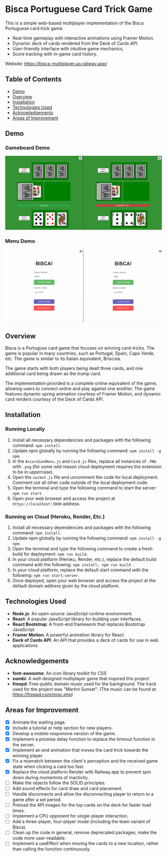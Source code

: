 # Bisca Portuguese Card Trick Game

This is a simple web-based multiplayer implementation of the Bisca Portuguese card trick game.

- Real-time gameplay with interactive animations using Framer Motion.
- Dynamic deck of cards rendered from the Deck of Cards API.
- User-friendly interface with intuitive game mechanics.
- Score tracking with in-game card history.

Website: https://bisca-multiplayer.up.railway.app/

## Table of Contents
- [Demo](#demo)
- [Overview](#overview)
- [Installation](#installation)
- [Technologies Used](#technologies-used)
- [Acknowledgements](#acknowledgements)
- [Areas of Improvement](#areas-for-improvement)

## Demo

### Gameboard Demo

![](demoGif.gif)

### Menu Demo

![](demoGifMenu.gif)

## Overview
Bisca is a Portuguse card game that focuses on winning card-tricks. The game
is popular in many countries, such as Portugal, Spain, Cape Verde, etc. The game is similar to its Italian equivalent, Briscola.

The game starts with both players being dealt three cards, and one additional card being drawn as the trump card. 

The implementation provided is a complete online equivalent of the game, allowing users to connect online and play against one another. The game features dynamic spring animation courtesy of Framer Motion, and dynamic card renders courtesy of the Deck of Cards API.

## Installation

### Running Locally

1. Install all necessary dependencies and packages with the following command: `npm install`. 
2. Update npm globally by running the following command: `npm install -g npm`.
3. In the `AccordionMenu.js` and `Card.js` files, replace all instances of `.PNG` with `.png` (for some odd reason cloud deployment requires the extension to be in uppercase).
4. Open the `socket.js` file and uncomment the code for local deployment. Comment out all other code outside of the local deployment code.
5. Open the terminal and type the following command to start the server: `npm run start`.
6. Open your web browser and access the project at `https://localhost:3000` address.

### Running on Cloud (Heroku, Render, Etc.)

1. Install all necessary dependencies and packages with the following command: `npm install`. 
2. Update npm globally by running the following command: `npm install -g npm`.
3. Open the terminal and type the following command to create a fresh build for deployment:  `npm run build`.
4. In your cloud platform (Heroku, Render, etc.), replace the default build command with the following:  `npm install; npm run build `.
5. In your cloud platform, replace the default start command with the following: `npm run start:server`.
6. Once deployed, open your web browser and access the project at the default domain address given by the cloud platform.

## Technologies Used
- **Node.js**: An open-source JavaScript runtime environment.
- **React**: A popular JavaScript library for building user interfaces.
- **React Bootstrap**: A front-end framework that replaces Bootstrap JavaScript
- **Framer Motion**: A powerful animation library for React.
- **Deck of Cards API**: An API that provides a deck of cards for use in web applications.

## Acknowledgements
- **font-awesome**: An icon library toolkit for CSS
- **oombi**: A well-designed multiplayer game that inspired this project
- **freepd**: Free-public domain music used for the background. The track used for the project was "Martini Sunset". (The music can be found at: https://freepd.com/misc.php)

## Areas for Improvement
- [X] Animate the waiting page.
- [X] Include a tutorial or help section for new players.
- [X] Develop a mobile-responsive version of the game.
- [X] Implement a promise delay function to replace the timeout function in the server.
- [X] Implement an end animation that moves the card trick towards the winning player.
- [X] Fix a mismatch between the client's perception and the received game state when clicking a card too fast.
- [X] Replace the cloud platform Render with Railway.app to prevent spin down during momemnts of inactivity.
- [ ] Make the objects follow the SOLID principles. 
- [ ] Add sound effects for card draw and card placement.
- [ ] Handle disconnects and allow the disconnecting player to return to a game after a set period.
- [ ] Preload the API images for the top cards on the deck for faster load times.
- [ ] Implement a CPU opponent for single-player interaction.
- [ ] Add a three-player, four-player mode (including the team variant of Bisca).
- [ ] Clean up the code in general, remove deprecated packages, make the code more user-readable.
- [ ] Implement a useEffect when moving the cards to a new location, rather than calling the function continuously. 
